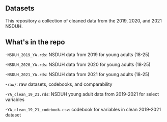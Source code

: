 ## Datasets
This repository a collection of cleaned data from the 2019, 2020, and 2021 NSDUH.

## What's in the repo

-`NSDUH_2019_YA.rds`: NSDUH data from 2019 for young adults (18-25)

-`NSDUH_2020_YA.rds`: NSDUH data from 2020 for young adults (18-25)

-`NSDUH_2021_YA.rds`: NSDUH data from 2021 for young adults (18-25)

-`raw/`: raw datasets, codebooks, and comparability

-`YA_clean_19_21.rds`: NSDUH young adult data from 2019-2021 for select variables

-`YA_clean_19_21_codebook.csv`: codebook for variables in clean 2019-2021 dataset